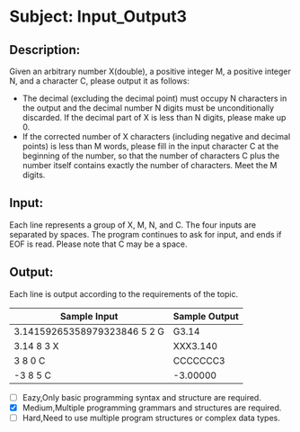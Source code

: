 # Subject: Input_Output3
## Description:
Given an arbitrary number X(double), a positive integer M, a positive integer N, and a character C, please output it as follows: 

- The decimal (excluding the decimal point) must occupy N characters in the output and the decimal number N digits must be unconditionally discarded. If the decimal part of X is less than N digits, please make up 0.
- If the corrected number of X characters (including negative and decimal points) is less than M words, please fill in the input character C at the beginning of the number, so that the number of characters C plus the number itself contains exactly the number of characters. Meet the M digits.



## Input:
Each line represents a group of X, M, N, and C. The four inputs are separated by spaces.
The program continues to ask for input, and ends if EOF is read.
Please note that C may be a space.


## Output:
Each line is output according to the requirements of the topic.


| Sample Input	 | Sample Output |
| -------- | -------- |
|    3.14159265358979323846 5 2 G      |    G3.14      |
|   3.14 8 3 X       |    XXX3.140      |
|       3 8 0 C   | 	CCCCCCC3         |
| -3 8 5 C     | -3.00000   |



- [ ]  Eazy,Only basic programming syntax and structure are required.
- [x]  Medium,Multiple programming grammars and structures are required.
- [ ] Hard,Need to use multiple program structures or complex data types.
